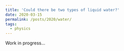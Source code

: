 ```yaml
---
title: 'Could there be two types of liquid water?'
date: 2020-03-15
permalink: /posts/2020/water/
tags:
  - physics
---
```


Work in progress...